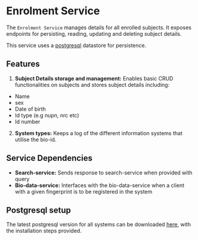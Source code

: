 # Enrolment Service

The `Enrolment Service` manages details for all enrolled subjects. It exposes endpoints for persisting, reading,
updating and deleting subject details.

This service uses a [postgresql](https://www.postgresql.org/) datastore for persistence.

## Features

1. **Subject Details storage and management:** Enables basic CRUD functionalities on subjects and stores subject details including:
- Name
- sex
- Date of birth
- Id type (e.g nupn, nrc etc)
- Id number
2. **System types:** Keeps a log of the different information systems that utilise the bio-id.

## Service Dependencies

- **Search-service:** Sends response to search-service when provided with query
- **Bio-data-service:** Interfaces with the bio-data-service when a client with a given fingerprint is to be registered in the system

## Postgresql setup
The latest postgresql version for all systems can be downloaded [here](https://www.postgresql.org/download/), with the installation steps provided.
